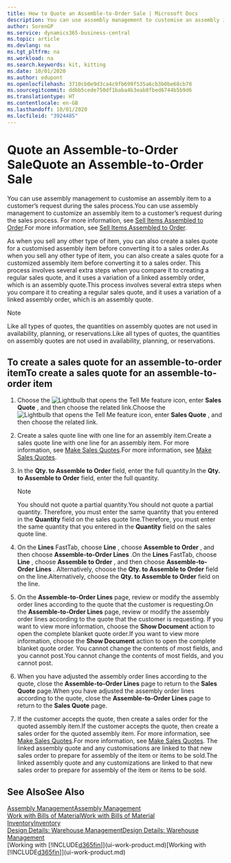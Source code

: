 ```yaml
---
title: How to Quote an Assemble-to-Order Sale | Microsoft Docs
description: You can use assembly management to customise an assembly item to a customer’s request during the sales process.
author: SorenGP
ms.service: dynamics365-business-central
ms.topic: article
ms.devlang: na
ms.tgt_pltfrm: na
ms.workload: na
ms.search.keywords: kit, kitting
ms.date: 10/01/2020
ms.author: edupont
ms.openlocfilehash: 3710cb0e9d3ca4c9fb699f535a6cb3b0be68cb78
ms.sourcegitcommit: ddbb5cede750df1baba4b3eab8fbed6744b5b9d6
ms.translationtype: HT
ms.contentlocale: en-GB
ms.lasthandoff: 10/01/2020
ms.locfileid: "3924485"
---
```

# <a name="quote-an-assemble-to-order-sale"></a><span data-ttu-id="e5774-103">Quote an Assemble-to-Order Sale</span><span class="sxs-lookup"><span data-stu-id="e5774-103">Quote an Assemble-to-Order Sale</span></span>
<span data-ttu-id="e5774-104">You can use assembly management to customise an assembly item to a customer’s request during the sales process.</span><span class="sxs-lookup"><span data-stu-id="e5774-104">You can use assembly management to customize an assembly item to a customer’s request during the sales process.</span></span> <span data-ttu-id="e5774-105">For more information, see [Sell Items Assembled to Order](assembly-how-to-sell-items-assembled-to-order.md).</span><span class="sxs-lookup"><span data-stu-id="e5774-105">For more information, see [Sell Items Assembled to Order](assembly-how-to-sell-items-assembled-to-order.md).</span></span>  

<span data-ttu-id="e5774-106">As when you sell any other type of item, you can also create a sales quote for a customised assembly item before converting it to a sales order.</span><span class="sxs-lookup"><span data-stu-id="e5774-106">As when you sell any other type of item, you can also create a sales quote for a customized assembly item before converting it to a sales order.</span></span> <span data-ttu-id="e5774-107">This process involves several extra steps when you compare it to creating a regular sales quote, and it uses a variation of a linked assembly order, which is an assembly quote.</span><span class="sxs-lookup"><span data-stu-id="e5774-107">This process involves several extra steps when you compare it to creating a regular sales quote, and it uses a variation of a linked assembly order, which is an assembly quote.</span></span>

> [!NOTE]  
>  <span data-ttu-id="e5774-108">Like all types of quotes, the quantities on assembly quotes are not used in availability, planning, or reservations.</span><span class="sxs-lookup"><span data-stu-id="e5774-108">Like all types of quotes, the quantities on assembly quotes are not used in availability, planning, or reservations.</span></span>  

## <a name="to-create-a-sales-quote-for-an-assemble-to-order-item"></a><span data-ttu-id="e5774-109">To create a sales quote for an assemble-to-order item</span><span class="sxs-lookup"><span data-stu-id="e5774-109">To create a sales quote for an assemble-to-order item</span></span>  
1.  <span data-ttu-id="e5774-110">Choose the ![Lightbulb that opens the Tell Me feature](media/ui-search/search_small.png "Tell me what you want to do") icon, enter **Sales Quote** , and then choose the related link.</span><span class="sxs-lookup"><span data-stu-id="e5774-110">Choose the ![Lightbulb that opens the Tell Me feature](media/ui-search/search_small.png "Tell me what you want to do") icon, enter **Sales Quote** , and then choose the related link.</span></span>  
2.  <span data-ttu-id="e5774-111">Create a sales quote line with one line for an assembly item.</span><span class="sxs-lookup"><span data-stu-id="e5774-111">Create a sales quote line with one line for an assembly item.</span></span> <span data-ttu-id="e5774-112">For more information, see [Make Sales Quotes](sales-how-make-offers.md).</span><span class="sxs-lookup"><span data-stu-id="e5774-112">For more information, see [Make Sales Quotes](sales-how-make-offers.md).</span></span>  
3.  <span data-ttu-id="e5774-113">In the **Qty. to Assemble to Order** field, enter the full quantity.</span><span class="sxs-lookup"><span data-stu-id="e5774-113">In the **Qty. to Assemble to Order** field, enter the full quantity.</span></span>

    > [!NOTE]  
    >  <span data-ttu-id="e5774-114">You should not quote a partial quantity.</span><span class="sxs-lookup"><span data-stu-id="e5774-114">You should not quote a partial quantity.</span></span> <span data-ttu-id="e5774-115">Therefore, you must enter the same quantity that you entered in the **Quantity** field on the sales quote line.</span><span class="sxs-lookup"><span data-stu-id="e5774-115">Therefore, you must enter the same quantity that you entered in the **Quantity** field on the sales quote line.</span></span>  

4.  <span data-ttu-id="e5774-116">On the **Lines** FastTab, choose **Line** , choose **Assemble to Order** , and then choose **Assemble-to-Order Lines** .</span><span class="sxs-lookup"><span data-stu-id="e5774-116">On the **Lines** FastTab, choose **Line** , choose **Assemble to Order** , and then choose **Assemble-to-Order Lines** .</span></span> <span data-ttu-id="e5774-117">Alternatively, choose the **Qty. to Assemble to Order** field on the line.</span><span class="sxs-lookup"><span data-stu-id="e5774-117">Alternatively, choose the **Qty. to Assemble to Order** field on the line.</span></span>  
5.  <span data-ttu-id="e5774-118">On the **Assemble-to-Order Lines** page, review or modify the assembly order lines according to the quote that the customer is requesting.</span><span class="sxs-lookup"><span data-stu-id="e5774-118">On the **Assemble-to-Order Lines** page, review or modify the assembly order lines according to the quote that the customer is requesting.</span></span> <span data-ttu-id="e5774-119">If you want to view more information, choose the **Show Document** action to open the complete blanket quote order.</span><span class="sxs-lookup"><span data-stu-id="e5774-119">If you want to view more information, choose the **Show Document** action to open the complete blanket quote order.</span></span> <span data-ttu-id="e5774-120">You cannot change the contents of most fields, and you cannot post.</span><span class="sxs-lookup"><span data-stu-id="e5774-120">You cannot change the contents of most fields, and you cannot post.</span></span>  
6.  <span data-ttu-id="e5774-121">When you have adjusted the assembly order lines according to the quote, close the **Assemble-to-Order Lines** page to return to the **Sales Quote** page.</span><span class="sxs-lookup"><span data-stu-id="e5774-121">When you have adjusted the assembly order lines according to the quote, close the **Assemble-to-Order Lines** page to return to the **Sales Quote** page.</span></span>  
7.  <span data-ttu-id="e5774-122">If the customer accepts the quote, then create a sales order for the quoted assembly item.</span><span class="sxs-lookup"><span data-stu-id="e5774-122">If the customer accepts the quote, then create a sales order for the quoted assembly item.</span></span> <span data-ttu-id="e5774-123">For more information, see [Make Sales Quotes](sales-how-make-offers.md).</span><span class="sxs-lookup"><span data-stu-id="e5774-123">For more information, see [Make Sales Quotes](sales-how-make-offers.md).</span></span> <span data-ttu-id="e5774-124">The linked assembly quote and any customisations are linked to that new sales order to prepare for assembly of the item or items to be sold.</span><span class="sxs-lookup"><span data-stu-id="e5774-124">The linked assembly quote and any customizations are linked to that new sales order to prepare for assembly of the item or items to be sold.</span></span>  

## <a name="see-also"></a><span data-ttu-id="e5774-125">See Also</span><span class="sxs-lookup"><span data-stu-id="e5774-125">See Also</span></span>  
[<span data-ttu-id="e5774-126">Assembly Management</span><span class="sxs-lookup"><span data-stu-id="e5774-126">Assembly Management</span></span>](assembly-assemble-items.md)  
[<span data-ttu-id="e5774-127">Work with Bills of Material</span><span class="sxs-lookup"><span data-stu-id="e5774-127">Work with Bills of Material</span></span>](inventory-how-work-BOMs.md)  
[<span data-ttu-id="e5774-128">Inventory</span><span class="sxs-lookup"><span data-stu-id="e5774-128">Inventory</span></span>](inventory-manage-inventory.md)  
[<span data-ttu-id="e5774-129">Design Details: Warehouse Management</span><span class="sxs-lookup"><span data-stu-id="e5774-129">Design Details: Warehouse Management</span></span>](design-details-warehouse-management.md)  
<span data-ttu-id="e5774-130">[Working with [!INCLUDE[d365fin](includes/d365fin_md.md)]](ui-work-product.md)</span><span class="sxs-lookup"><span data-stu-id="e5774-130">[Working with [!INCLUDE[d365fin](includes/d365fin_md.md)]](ui-work-product.md)</span></span>
